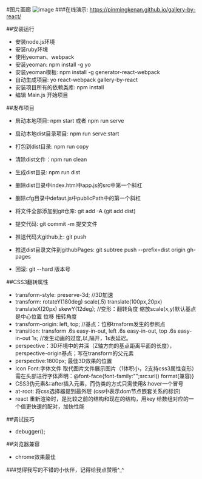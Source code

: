 #图片画廊
![image](https://github.com/lvyidan/gallery-by-react/raw/master/photo/1.jpg)
###在线演示: https://pinmingkenan.github.io/gallery-by-react/

##安装运行

* 安装node.js环境
* 安装ruby环境
* 使用yeoman、webpack
* 安装yeoman: npm install -g yo
* 安装yeoman模板: npm install -g generator-react-webpack
* 自动生成项目: yo react-webpack gallery-by-react 
* 安装项目所有的依赖类库: npm install 
* 编辑 Main.js 开始项目

##发布项目

* 启动本地项目: npm start 或者 npm run serve
* 启动本地dist目录项目: npm run serve:start
* 打包到dist目录: npm run copy
* 清除dist文件：npm run clean
* 生成dist目录: npm run dist

* 删除dist目录中index.html中app.js的src中第一个斜杠
* 删除cfg目录中defaut.js中publicPath中的第一个斜杠

* 将文件全部添加到git仓库: git add -A  (git add dist)
* 提交代码: git commit -m 提交文件
* 推送代码大github上: git push
* 推送dist目录文件到githubPages: git subtree push --prefix=dist origin gh-pages 
* 回滚: git --hard 版本号

##CSS3翻转属性

* transform-style: preserve-3d; //3D加速
* transform: rotateY(180deg) scale(.5) translate(100px,20px) translateX(20px) skewY(12deg); //变形：翻转角度 缩放scale(x,y)默认基点是中心位置 位移 扭转角度
* transform-origin: left, top; //基点：位移trnsform发生的参照点
* transition: transform .6s easy-in-out, left .6s easy-in-out, top .6s easy-in-out 1s; //发生动画的过度,以,隔开，1s表延迟。
* perspective：3D环境中的井深（Z轴方向的基点距离平面的长度），perspective-origin基点；写在transform的父元素
* perspective:1800px; 最佳3D效果的位置
* Icon Font:字体文件 取代图片文件展示图片（1体积小，2支持css3属性变形）需在头部进行字体声明：@font-face{font-family:"";src:url() format(兼容)}
* CSS3伪元素&::after插入元素，而伪类的方式只需使用&:hover一个冒号
* at-root: 将css选择器提到最外层 (css中表示dom节点嵌套关系的标识)
* react 重新渲染时，是比较之前的结构和现在的结构，用key 给数组对应的一个值更快速的配对，加快性能

##调试技巧

* debugger();

##浏览器兼容
* chrome效果最佳

###觉得我写的不错的小伙伴，记得给我点赞哦^_^
